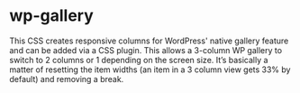 # wp-gallery
This CSS creates responsive columns for WordPress' native gallery feature and can be added via a CSS plugin.
This allows a 3-column WP gallery to switch to 2 columns or 1 depending on the screen size. 
It’s basically a matter of resetting the item
widths (an item in a 3 column view gets 33% by default) and removing a
break.
